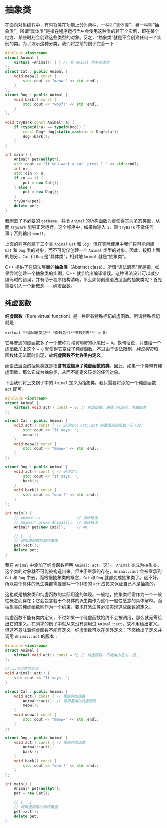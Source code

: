 # 抽象类

在面向对象编程中，有时将类在功能上分为两种，一种叫“具体类”，另一种叫“抽象类”。所谓“具体类”是指在程序运行当中会使用这种类的若干个实例，即在某个地方、某些时刻会创建这些类型的对象。反之，“抽象类”就是不会创建任何一个实例的类。为了演示这种分类，我们将之前的例子完善一下：

```CPP
#include <iostream>
struct Animal {
    virtual ~Animal() { } // 令 Animal 为多态类型
};
struct Cat : public Animal {
    void meow() const {
        std::cout << "meow~" << std::endl;
    }
};
struct Dog : public Animal {
    void bark() const {
        std::cout << "woof!" << std::endl;
    }
};

void tryBark(const Animal* a) {
    if (typeid(*a) == typeid(Dog)) {
        const Dog* dog{static_cast<const Dog*>(a)};
        dog->bark();
    }
}

int main() {
    Animal* pet{nullptr};
    std::cout << "If you want a cat, press 1." << std::endl;
    int n;
    std::cin >> n;
    if (n == 1) {
        pet = new Cat{};
    } else {
        pet = new Dog{};
    }
    tryBark(pet);
    delete pet;
}
```

我删去了不必要的 `getName`，并令 `Animal` 的析构函数为虚使得其为多态类型，从而 `tryBark` 能够正常运行。这个程序中，如果你输入 `1`，则 `tryBark` 不做任何事；否则输出 `woof!`。

上面的程序创建了三个类 `Animal` `Cat` 和 `Dog`，但在实际使用中我们只可能创建 `Cat` 和 `Dog` 类的对象，而不可能仅创建一个 `Animal` 类型的对象。因此，按照上面的划分，`Cat` 和 `Dog` 是“具体类”，相对地 `Animal` 就是“抽象类”。

C++ 提供了在语法层面的**抽象类**（Abstract class）。所谓“语法层面”就是指，如果尝试创建一个抽象类的实例，C++ 就会给出编译错误。这种语法设计可以减少编码时的错误，并有助于程序结构清晰。那么如何创建语法层面的抽象类呢？首先需要引入一个新概念——纯虚函数。

## 纯虚函数

**纯虚函数**（Pure virtual function）是一种带有特殊标记的虚函数。所谓特殊标记就是：
```sdsc
virtual **返回值类型** *函数名*(**参数列表**) = 0;
```

它与普通的虚函数多了一个被称为*纯说明符*的小尾巴 `= 0`。换句话说，只要给一个虚函数加上这个 `= 0` 就使得它变成了纯虚函数。不过由于语法限制，*纯说明符*和函数体无法同时出现，故**纯虚函数不允许类内定义**。

而语法层面的抽象类就是指**含有或继承了纯虚函数的类**。因此，如果一个类带有纯虚函数，那么它成为抽象类，从而不能定义该类的任何对象。

下面我们将上文例子中的 `Animal` 定义为抽象类。我只需要将添加一个纯虚函数 `act` 即可。

```CPP
#include <iostream>
struct Animal {
    virtual void act() const = 0; // 纯虚函数，使得 Animal 为抽象类
};

struct Cat : public Animal {
    void act() const { // 必须定义 Cat::act 来覆盖纯虚函数（见下文）
        std::cout << "It says: ";
        meow();
    }
    void meow() const {
        std::cout << "meow~" << std::endl;
    }
};

struct Dog : public Animal {
    void act() const { // 必须定义
        std::cout << "It says: ";
        bark();
    }
    void bark() const {
        std::cout << "woof!" << std::endl;
    }
};

int main() {
    // Animal a;                // 编译错误
    // Animal* p{new Animal{}}; // 编译错误
    Animal* pet{new Cat{}};     // OK

    // [...]
    // 调用虚函数的最终覆盖
    pet->act();
    delete pet;
}
```

我在 `Animal` 中添加了纯虚函数声明 `Animal::act`。这时，`Animal` 类成为抽象类，这个类的对象就不可能被构造出来。但由于继承的存在，`Animal::act` 会被继承到 `Cat` 和 `Dog` 中去，而根据抽象类的概念，`Cat` 和 `Dog` 就都变成抽象类了。这不好。所以每个具体的派生类都需要重写一个非虚的 `act` 成员来保证自己不是抽象的。

这也就是抽象类和纯虚函数的实际用途的体现。一般地，抽象类经常作为一个一般性概念而存在；它会包含若干个具体的派生类作为这个一般性感念的具体解释。而抽象类的纯虚函数则作为一个约束，要求其派生类必须实现这些函数的定义。

纯虚函数不能有类内定义，不过如果一个纯虚函数始终不会被调用，那么就无需给出它的定义。在刚才的例子中就从来没有调用过 `Animal::act`，故不用给出定义。但这不意味着纯虚函数不能有定义。纯虚函数可以在类外定义：下面给出了定义并调用 `Animal::act` 的版本：
```CPP
#include <iostream>
struct Animal {
    virtual void act() const = 0; // 纯虚函数，不能类内定义，但……
};

// ……可以类外定义
void Animal::act() {
    std::cout << "It says: ";
}

struct Cat : public Animal {
    void act() const { // 覆盖纯虚函数
        Animal::act(); // 调用基类的纯虚函数
        meow();
    }
    void meow() const {
        std::cout << "meow~" << std::endl;
    }
};

struct Dog : public Animal {
    void act() const { // 覆盖纯虚函数
        Animal::act();
        bark();
    }
    void bark() const {
        std::cout << "woof!" << std::endl;
    }
};

int main() {
    Animal* pet{nullptr};
    pet = new Cat{};

    // [...]
    // 调用虚函数的最终覆盖
    pet->act(); 
    delete pet;
}
```
